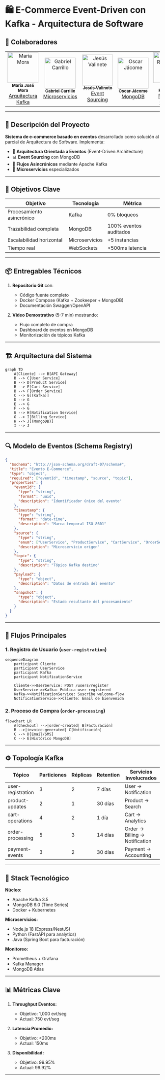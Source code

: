 # 🛍️ E-Commerce Event-Driven con Kafka - Arquitectura de Software

## 👥 Colaboradores

<table>
  <tr>
    <td align="center"><a href="https://github.com/mariamoradev"><img src="https://avatars.githubusercontent.com/u/142707653?v=4" width="100px;" alt="Maria Mora"/><br /><sub><b>Maria José Mora</b></sub><br/>Arquitectura Kafka</a></td>
    <td align="center"><a href="https://github.com/GabrielCarrilloF"><img src="https://avatars.githubusercontent.com/u/108044369?v=4" width="100px;" alt="Gabriel Carrillo"/><br /><sub><b>Gabriel Carrillo</b></sub><br/>Microservicios</a></td>
    <td align="center"><a href="https://github.com/jesusbrave"><img src="https://avatars.githubusercontent.com/u/99109000?v=4" width="100px;" alt="Jesús Valinete"/><br /><sub><b>Jesús Valinete</b></sub><br/>Event Sourcing</a></td>
    <td align="center"><a href="https://github.com/OscarJa2345"><img src="https://avatars.githubusercontent.com/u/105009357?v=4" width="100px;" alt="Oscar Jácome"/><br /><sub><b>Oscar Jácome</b></sub><br/>MongoDB</a></td>
    <td align="center"><a href="https://github.com/JuniorRodriguez10"><img src="https://avatars.githubusercontent.com/u/131241864?v=4" width="100px;" alt="Wilfrido Rodríguez"/><br /><sub><b>Wilfrido Rodríguez</b></sub><br/>Flujos de Compra</a></td>
  </tr>
</table>

---

## 📝 Descripción del Proyecto

**Sistema de e-commerce basado en eventos** desarrollado como solución al parcial de Arquitectura de Software. Implementa:

- 🚀 **Arquitectura Orientada a Eventos** (Event-Driven Architecture)
- 📊 **Event Sourcing** con MongoDB
- 🔄 **Flujos Asincrónicos** mediante Apache Kafka
- 🧩 **Microservicios** especializados

---

## 🎯 Objetivos Clave

| Objetivo | Tecnología | Métrica |
|----------|------------|---------|
| Procesamiento asincrónico | Kafka | 0% bloqueos |
| Trazabilidad completa | MongoDB | 100% eventos auditados |
| Escalabilidad horizontal | Microservicios | +5 instancias |
| Tiempo real | WebSockets | <500ms latencia |

---

## 📦 Entregables Técnicos

1. **Repositorio Git** con:
   - Código fuente completo
   - Docker Compose (Kafka + Zookeeper + MongoDB)
   - Documentación Swagger/OpenAPI

2. **Video Demostrativo** (5-7 min) mostrando:
   - Flujo completo de compra
   - Dashboard de eventos en MongoDB
   - Monitorización de tópicos Kafka

---

## 🏗️ Arquitectura del Sistema

```mermaid
graph TD
    A[Cliente] --> B[API Gateway]
    B --> C[User Service]
    B --> D[Product Service]
    B --> E[Cart Service]
    B --> F[Order Service]
    C --> G[(Kafka)]
    D --> G
    E --> G
    F --> G
    G --> H[Notification Service]
    G --> I[Billing Service]
    H --> J[(MongoDB)]
    I --> J
```

---

## 🔍 Modelo de Eventos (Schema Registry)

```json
{
  "$schema": "http://json-schema.org/draft-07/schema#",
  "title": "Evento E-Commerce",
  "type": "object",
  "required": ["eventId", "timestamp", "source", "topic"],
  "properties": {
    "eventId": {
      "type": "string",
      "format": "uuid",
      "description": "Identificador único del evento"
    },
    "timestamp": {
      "type": "string",
      "format": "date-time",
      "description": "Marca temporal ISO 8601"
    },
    "source": {
      "type": "string",
      "enum": ["UserService", "ProductService", "CartService", "OrderService"],
      "description": "Microservicio origen"
    },
    "topic": {
      "type": "string",
      "description": "Tópico Kafka destino"
    },
    "payload": {
      "type": "object",
      "description": "Datos de entrada del evento"
    },
    "snapshot": {
      "type": "object",
      "description": "Estado resultante del procesamiento"
    }
  }
}
```

---

## 🛒 Flujos Principales

### 1. Registro de Usuario (`user-registration`)

```mermaid
sequenceDiagram
    participant Cliente
    participant UserService
    participant Kafka
    participant NotificationService
    
    Cliente->>UserService: POST /users/register
    UserService->>Kafka: Publica user-registered
    Kafka->>NotificationService: Suscribe welcome-flow
    NotificationService->>Cliente: Email de bienvenida
```

### 2. Proceso de Compra (`order-processing`)

```mermaid
flowchart LR
    A[Checkout] -->|order-created| B[Facturación]
    B -->|invoice-generated| C[Notificación]
    C --> D[Email/SMS]
    C --> E[Histórico MongoDB]
```

---

## ⚙️ Topología Kafka

| Tópico               | Particiones | Réplicas | Retention | Servicios Involucrados           |
|----------------------|-------------|----------|-----------|-----------------------------------|
| user-registration    | 3           | 2        | 7 días    | User → Notification               |
| product-updates      | 2           | 1        | 30 días   | Product → Search                  |
| cart-operations      | 4           | 2        | 1 día     | Cart → Analytics                  |
| order-processing     | 5           | 3        | 14 días   | Order → Billing → Notification    |
| payment-events       | 3           | 2        | 30 días   | Payment → Accounting              |

---

## 🧰 Stack Tecnológico

**Núcleo:**
- Apache Kafka 3.5
- MongoDB 6.0 (Time Series)
- Docker + Kubernetes

**Microservicios:**
- Node.js 18 (Express/NestJS)
- Python (FastAPI para analytics)
- Java (Spring Boot para facturación)

**Monitoreo:**
- Prometheus + Grafana
- Kafka Manager
- MongoDB Atlas

---

## 📊 Métricas Clave

1. **Throughput Eventos:**
   - Objetivo: 1,000 evt/seg
   - Actual: 750 evt/seg

2. **Latencia Promedio:**
   - Objetivo: <200ms
   - Actual: 150ms

3. **Disponibilidad:**
   - Objetivo: 99.95%
   - Actual: 99.92%

---

